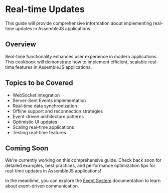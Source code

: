# Real-time Updates

This guide will provide comprehensive information about implementing real-time updates in AssembleJS applications.

## Overview

Real-time functionality enhances user experience in modern applications. This cookbook will demonstrate how to implement efficient, scalable real-time features in AssembleJS applications.

## Topics to be Covered

- WebSocket integration
- Server-Sent Events implementation
- Real-time data synchronization
- Offline support and reconnection strategies
- Event-driven architecture patterns
- Optimistic UI updates
- Scaling real-time applications
- Testing real-time features

## Coming Soon

We're currently working on this comprehensive guide. Check back soon for detailed examples, best practices, and performance optimization tips for real-time updates in AssembleJS applications!

In the meantime, you can explore the [Event System](../core-concepts-event-system) documentation to learn about event-driven communication.